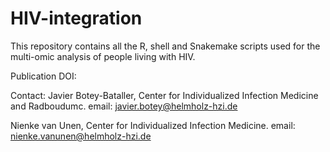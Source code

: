 # HIV-integration

This repository contains all the R, shell and Snakemake scripts used for the multi-omic analysis of people living with HIV.

Publication DOI:

Contact: 
Javier Botey-Bataller, Center for Individualized Infection Medicine and Radboudumc. email: javier.botey@helmholz-hzi.de

Nienke van Unen, Center for Individualized Infection Medicine. email: nienke.vanunen@helmholz-hzi.de
